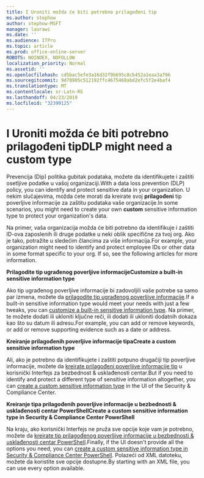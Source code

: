 ```yaml
---
title: I Uroniti možda će biti potrebno prilagođeni tip
ms.author: stephow
author: stephow-MSFT
manager: laurawi
ms.date: ''
ms.audience: ITPro
ms.topic: article
ms.prod: office-online-server
ROBOTS: NOINDEX, NOFOLLOW
localization_priority: Normal
ms.assetid: ''
ms.openlocfilehash: cd5bac5efe3a16d32f9b695c8cb452a1eaa3a796
ms.sourcegitcommit: 9d78905c512192ffc4675468abd2efc5f2e4baf4
ms.translationtype: MT
ms.contentlocale: sr-Latn-RS
ms.lasthandoff: 04/23/2019
ms.locfileid: "32399125"
---
```

# <a name="dlp-might-need-a-custom-type"></a><span data-ttu-id="b2ffa-102">I Uroniti možda će biti potrebno prilagođeni tip</span><span class="sxs-lookup"><span data-stu-id="b2ffa-102">DLP might need a custom type</span></span>

<span data-ttu-id="b2ffa-103">Prevencija (Dip) politika gubitak podataka, možete da identifikujete i zaštiti osetljive podatke u vašoj organizaciji.</span><span class="sxs-lookup"><span data-stu-id="b2ffa-103">With a data loss prevention (DLP) policy, you can identify and protect sensitive data in your organization.</span></span> <span data-ttu-id="b2ffa-104">U nekim slučajevima, možda ćete morati da kreirate svoj **prilagođeni** tip poverljive informacije za zaštitu podataka vaše organizacije.</span><span class="sxs-lookup"><span data-stu-id="b2ffa-104">In some scenarios, you might need to create your own **custom** sensitive information type to protect your organization's data.</span></span>

<span data-ttu-id="b2ffa-105">Na primer, vaša organizacija možda će biti potrebno da identifikuje i zaštiti ID-ova zaposlenih ili druge podatke u neki oblik specifične za tvoj org. Ako je tako, potražite u sledećim člancima za više informacija.</span><span class="sxs-lookup"><span data-stu-id="b2ffa-105">For example, your organization might need to identify and protect employee IDs or other data in some format specific to your org. If so, see the following articles for more information.</span></span> 
  
 <span data-ttu-id="b2ffa-106">**Prilagodite tip ugrađenog poverljive informacije**</span><span class="sxs-lookup"><span data-stu-id="b2ffa-106">**Customize a built-in sensitive information type**</span></span>
  
<span data-ttu-id="b2ffa-107">Ako tip ugrađenog poverljive informacije bi zadovoljili vaše potrebe sa samo par izmena, možete da [prilagodite tip ugrađenog poverljive informacije](https://docs.microsoft.com/en-us/office365/securitycompliance/customize-a-built-in-sensitive-information-type).</span><span class="sxs-lookup"><span data-stu-id="b2ffa-107">If a built-in sensitive information type would meet your needs with just a few tweaks, you can [customize a built-in sensitive information type](https://docs.microsoft.com/en-us/office365/securitycompliance/customize-a-built-in-sensitive-information-type).</span></span> <span data-ttu-id="b2ffa-108">Na primer, te možete dodati ili ukloniti ključne reči, ili dodati ili ukloniti dodatnih dokaza kao što su datum ili adresu.</span><span class="sxs-lookup"><span data-stu-id="b2ffa-108">For example, you can add or remove keywords, or add or remove supporting evidence such as a date or address.</span></span>
  
 <span data-ttu-id="b2ffa-109">**Kreiranje prilagođenih poverljive informacije tipa**</span><span class="sxs-lookup"><span data-stu-id="b2ffa-109">**Create a custom sensitive information type**</span></span>
  
<span data-ttu-id="b2ffa-110">Ali, ako je potrebno da identifikujete i zaštiti potpuno drugačiji tip poverljive informacije, možete da [kreirate prilagođeni poverljive informacije tip](https://docs.microsoft.com/en-us/office365/securitycompliance/create-a-custom-sensitive-information-type) u korisnički Interfejs za bezbednost & usklađenosti centar.</span><span class="sxs-lookup"><span data-stu-id="b2ffa-110">But if you need to identify and protect a different type of sensitive information altogether, you can [create a custom sensitive information type](https://docs.microsoft.com/en-us/office365/securitycompliance/create-a-custom-sensitive-information-type) in the UI of the Security & Compliance Center.</span></span> 
  
<span data-ttu-id="b2ffa-111">**Kreiranje tipa prilagođenih poverljive informacije u bezbednosti & usklađenosti centar PowerShell**</span><span class="sxs-lookup"><span data-stu-id="b2ffa-111">**Create a custom sensitive information type in Security & Compliance Center PowerShell**</span></span>

<span data-ttu-id="b2ffa-112">Na kraju, ako korisnički Interfejs ne pruža sve opcije koje vam je potrebno, možete da [kreirate tip prilagođenog poverljive informacije u bezbednosti & usklađenosti centar PowerShell](https://docs.microsoft.com/en-us/office365/securitycompliance/create-a-custom-sensitive-information-type-in-scc-powershell).</span><span class="sxs-lookup"><span data-stu-id="b2ffa-112">Finally, if the UI doesn't provide all the options you need, you can [create a custom sensitive information type in Security & Compliance Center PowerShell](https://docs.microsoft.com/en-us/office365/securitycompliance/create-a-custom-sensitive-information-type-in-scc-powershell).</span></span> <span data-ttu-id="b2ffa-113">Polazeći od XML datoteku, možete da koristite sve opcije dostupne.</span><span class="sxs-lookup"><span data-stu-id="b2ffa-113">By starting with an XML file, you can use every option available.</span></span>

    
